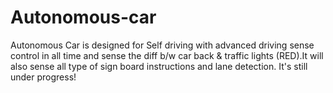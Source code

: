 # Autonomous-car
Autonomous Car is designed for Self driving with advanced driving sense control in all time and sense the diff b/w car back &amp; traffic lights (RED).It will also sense all type of sign board instructions and lane detection. It's still under progress!
